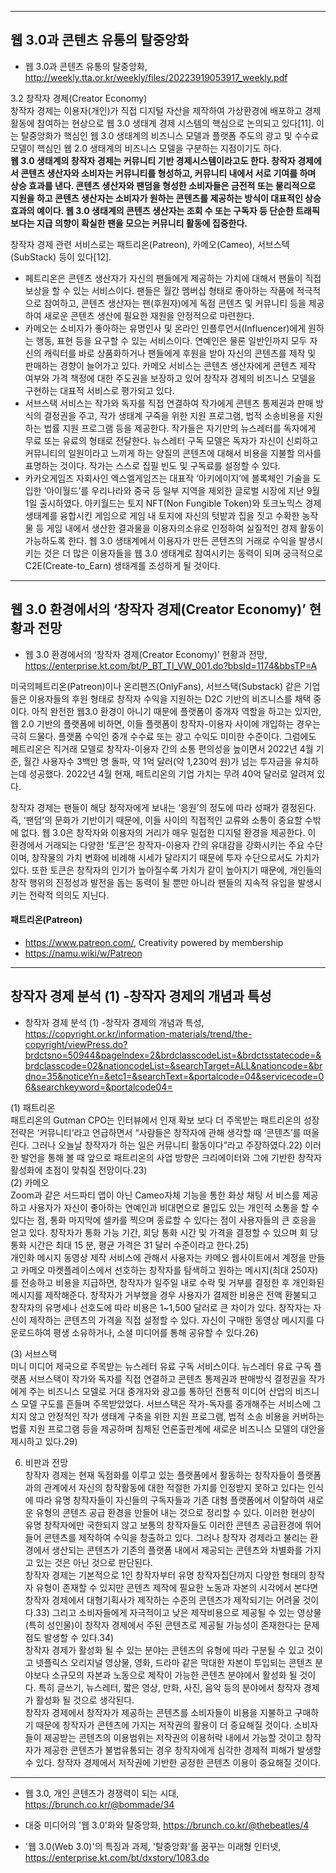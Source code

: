 


***
## 웹 3.0과 콘텐츠 유통의 탈중앙화
- 웹 3.0과 콘텐츠 유통의 탈중앙화, http://weekly.tta.or.kr/weekly/files/20223919053917_weekly.pdf

3.2 창작자 경제(Creator Economy)  
창작자 경제는 이용자(개인)가 직접 디지털 자산을 제작하여 가상환경에 배포하고 경제 활동에 참여하는 현상으로 웹 3.0 생태계 경제 시스템의 핵심으로 논의되고 있다[11]. 이는 탈중앙화가 핵심인 웹 3.0 생태계의 비즈니스 모델과 플랫폼 주도의 광고 및 수수료 모델이 핵심인 웹 2.0 생태계의 비즈니스 모델을 구분하는 지점이기도 하다.  
**웹 3.0 생태계의 창작자 경제는 커뮤니티 기반 경제시스템이라고도 한다. 창작자 경제에서 콘텐츠 생산자와 소비자는 커뮤니티를 형성하고, 커뮤니티 내에서 서로 기여를 하며 상승 효과를 낸다. 콘텐츠 생산자와 팬덤을 형성한 소비자들은 금전적 또는 물리적으로 지원을 하고 콘텐츠 생산자는 소비자가 원하는 콘텐츠를 제공하는 방식이 대표적인 상승효과의 예이다. 웹 3.0 생태계의 콘텐츠 생산자는 조회 수 또는 구독자 등 단순한 트래픽보다는 지급 의향이 확실한 팬을 모으는 커뮤니티 활동에 집중한다.**   

창작자 경제 관련 서비스로는 패트리온(Patreon), 카메오(Cameo), 서브스텍(SubStack) 등이 있다[12]. 
- 페트리온은 콘텐츠 생산자가 자신의 팬들에게 제공하는 가치에 대해서 팬들이 직접 보상을 할 수 있는 서비스이다. 팬들은 월간 멤버십 형태로 좋아하는 작품에 적극적으로 참여하고, 콘텐츠 생산자는 팬(후원자)에게 독점 콘텐츠 및 커뮤니티 등을 제공하여 새로운 콘텐츠 생산에 필요한 재원을 안정적으로 마련한다. 
- 카메오는 소비자가 좋아하는 유명인사 및 온라인 인플루언서(Influencer)에게 원하는 행동, 표현 등을 요구할 수 있는 서비스이다. 연예인은 물론 일반인까지 모두 자신의 캐릭터를 바로 상품화하거나 팬들에게 후원을 받아 자신의 콘텐츠를 제작 및 판매하는 경향이 늘어가고 있다. 카메오 서비스는 콘텐츠 생산자에게 콘텐츠 제작 여부와 가격 책정에 대한 주도권을 보장하고 있어 창작자 경제의 비즈니스 모델을 구현하는 대표적 서비스로 평가되고 있다. 
- 서브스택 서비스는 작가와 독자를 직접 연결하여 작가에게 콘텐츠 통제권과 판매 방식의 결정권을 주고, 작가 생태계 구죽을 위한 지원 프로그램, 법적 소송비용을 지원하는 법률 지원 프로그램 등을 제공한다. 작가들은 자기만의 뉴스레터를 독자에게 무료 또는 유료의 형태로 전달한다. 뉴스레터 구독 모델은 독자가 자신이 신뢰하고 커뮤니티의 일원이라고 느끼게 하는 양질의 콘텐츠에 대해서 비용을 지불할 의사를 표명하는 것이다. 작가는 스스로 집필 빈도 및 구독료를 설정할 수 있다. 
- 카카오게임즈 자회사인 엑스엘게임즈는 대표작 ‘아키에이지’에 블록체인 기술을 도입한 ‘아이월드’를 우리나라와 중국 등 일부 지역을 제외한 글로벌 시장에 지난 9월 1일 출시하였다. 아키월드는 토지 NFT(Non Fungible Token)와 토크노믹스 경제 생태계를 융합시킨 게임으로 게임 내 토지에 자신의 텃밭과 집을 짓고 수확한 농작물 등 게임 내에서 생산한 결과물을 이용자의소유로 인정하여 실질적인 경제 활동이 가능하도록 한다. 웹 3.0 생태계에서 이용자가 만든 콘텐츠의 거래로 수익을 발생시키는 것은 더 많은 이용자들을 웹 3.0 생태계로 참여시키는 동력이 되며 궁극적으로 C2E(Create-to_Earn) 생태계를 조성하게 될 것이다.

***
## 웹 3.0 환경에서의 ‘창작자 경제(Creator Economy)’ 현황과 전망
- 웹 3.0 환경에서의 ‘창작자 경제(Creator Economy)’ 현황과 전망, https://enterprise.kt.com/bt/P_BT_TI_VW_001.do?bbsId=1174&bbsTP=A

미국의페트리온(Patreon)이나 온리팬즈(OnlyFans), 서브스택(Substack) 같은 기업들은 이용자들의 후원 형태로 창작자 수익을 지원하는 D2C 기반의 비즈니스를 채택 중이다. 아직 완전한 웹3.0 환경이 아니기 때문에 플랫폼이 중개자 역할을 하고는 있지만, 웹 2.0 기반의 플랫폼에 비하면, 이들 플랫폼이 창작자-이용자 사이에 개입하는 경우는 극히 드물다. 플랫폼 수익인 중개 수수료 또는 광고 수익도 미미한 수준이다. 그럼에도 페트리온은 직거래 모델로 창작자-이용자 간의 소통 편의성을 높이면서 2022년 4월 기준, 월간 사용자수 3백만 명 돌파, 약 1억 달러(약 1,230억 원)가 넘는 투자금을 유치하는데 성공했다. 2022년 4월 현재, 페트리온의 기업 가치는 무려 40억 달러로 알려져 있다.  

창작자 경제는 팬들이 해당 창작자에게 보내는 ‘응원’의 정도에 따라 성패가 결정된다. 즉, ‘팬덤’의 문화가 기반이기 때문에, 이들 사이의 직접적인 교류와 소통이 중요할 수밖에 없다. 웹 3.0은 창작자와 이용자의 거리가 매우 밀접한 디지털 환경을 제공한다. 이 환경에서 거래되는 다양한 ‘토큰’은 창작자-이용자 간의 유대감을 강화시키는 주요 수단이며, 창작물의 가치 변화에 비례해 시세가 달라지기 때문에 투자 수단으로서도 가치가 있다. 또한 토큰은 창작자의 인기가 높아질수록 가치가 같이 높아지기 때문에, 개인들의 창작 행위의 진정성과 발전을 돕는 동력이 될 뿐만 아니라 팬들의 지속적 유입을 발생시키는 전략적 의의도 지닌다.

#### 패트리온(Patreon)
- https://www.patreon.com/, Creativity powered by membership
- https://namu.wiki/w/Patreon

***
## 창작자 경제 분석 (1) -창작자 경제의 개념과 특성
- 창작자 경제 분석 (1) -창작자 경제의 개념과 특성, https://copyright.or.kr/information-materials/trend/the-copyright/viewPress.do?brdctsno=50944&pageIndex=2&brdclasscodeList=&brdctsstatecode=&brdclasscode=02&nationcodeList=&searchTarget=ALL&nationcode=&brdno=35&noticeYn=&etc1=&searchText=&portalcode=04&servicecode=06&searchkeyword=&portalcode04=

(1) 패트리온  
패트리온의 Gutman CPO는 인터뷰에서 인재 확보 보다 더 주목받는 패트리온의 성장전략은 ‘커뮤니티’라고 언급하면서 “사람들은 창작자에 관해 생각할 때 ‘콘텐츠’를 떠올린다. 그러나 오늘날 창작자가 하는 일은 커뮤니티 활동이다”라고 주장하였다.22) 이러한 발언을 통해 볼 때 앞으로 패트리온의 사업 방향은 크리에이터와 그에 기반한 창작자 활성화에 초점이 맞춰질 전망이다.23)  
(2) 카메오  
Zoom과 같은 서드파티 앱이 아닌 Cameo자체 기능을 통한 화상 채팅 서 비스를 제공하고 사용자가 자신이 좋아하는 연예인과 비대면으로 몰입도 있는 개인적 소통을 할 수 있다는 점, 통화 마지막에 셀카를 찍으며 종료할 수 있다는 점이 사용자들의 큰 호응을 얻고 있다. 창작자가 통화 가능 기간, 회당 통화 시간 및 가격을 결정할 수 있으며 회 당 통화 시간은 최대 15 분, 평균 가격은 31 달러 수준이라고 한다.25)  
개인화 메시지 동영상 제작 서비스에 관해서 사용자는 카메오 웹사이트에서 계정을 만들고 카메오 마켓플레이스에서 선호하는 창작자를 탐색하고 원하는 메시지(최대 250자)를 전송하고 비용을 지급하면, 창작자가 일주일 내로 수락 및 거부를 결정한 후 개인화된 메시지를 제작해준다. 창작자가 거부했을 경우 사용자가 결제한 비용은 전액 환불되고 창작자의 유명세나 선호도에 따라 비용은 1~1,500 달러로 큰 차이가 있다. 창작자는 자신이 제작하는 콘텐츠의 가격을 직접 설정할 수 있다. 자신이 구매한 동영상 메시지를 다운로드하여 평생 소유하거나, 소셜 미디어를 통해 공유할 수 있다.26)

(3) 서브스택  
미니 미디어 제국으로 주목받는 뉴스레터 유료 구독 서비스이다. 뉴스레터 유료 구독 플랫폼 서브스택이 작가와 독자를 직접 연결하고 콘텐츠 통제권과 판매방식 결정권을 작가에게 주는 비즈니스 모델로 거대 중개자와 광고를 통하던 전통적 미디어 산업의 비즈니스 모델 구도를 흔들며 주목받았었다. 서브스택은 작가-독자를 중개해주는 서비스에 그치지 않고 안정적인 작가 생태계 구축을 위한 지원 프로그램, 법적 소송 비용을 커버하는 법률 지원 프로그램 등을 제공하며 침체된 언론출판계에 새로운 비즈니스 모델의 대안을 제시하고 있다.29)  

6. 비판과 전망  
창작자 경제는 현재 독점화를 이루고 있는 플랫폼에서 활동하는 창작자들이 플랫폼과의 관계에서 자신의 창작활동에 대한 적절한 가치를 인정받지 못하고 있다는 인식에 따라 유명 창작자들이 자신들의 구독자들과 기존 대형 플랫폼에서 이탈하여 새로운 유형의 콘텐츠 공급 환경을 만들어 내는 것으로 정리할 수 있다. 이러한 현상이 유명 창작자에만 국한되지 않고 보통의 창작자들도 이러한 콘텐츠 공급환경에 뛰어들어 콘텐츠를 제작하여 수익을 창출하고 있다. 그러나 창작자 경제라고 불리는 환경에서 생산되는 콘텐츠가 기존의 플랫폼 내에서 제공되는 콘텐츠와 차별화를 가지고 있는 것은 아닌 것으로 판단된다.  
창작자 경제는 기본적으로 1인 창작자부터 유명 창작자집단까지 다양한 형태의 창작자 유형이 존재할 수 있지만 콘텐츠 제작에 필요한 노동과 자본의 시각에서 본다면 창작자 경제에서 대형기획사가 제작하는 수준의 콘텐츠가 제작되기는 어려울 것이다.33) 그리고 소비자들에게 자극적이고 낮은 제작비용으로 제공될 수 있는 영상물(특히 성인물)이 창작자 경제에서 주된 콘텐츠로 제공될 가능성이 존재한다는 문제점도 발생할 수 있다.34)  
창작자 경제가 활성화 될 수 있는 분야는 콘텐츠의 유형에 따라 구분될 수 있고 것이고 넷플릭스 오리지널 영상물, 영화, 드라마 같은 막대한 자본이 투입되는 콘텐츠 분야보다 소규모의 자본과 노동으로 제작이 가능한 콘텐츠 분야에서 활성화 될 것이다. 특히 글쓰기, 뉴스레터, 짧은 영상, 만화, 사진, 음악 등의 분야에서 창작자 경제가 활성화 될 것으로 생각된다.  
창작자 경제에서 창작자가 제공하는 콘텐츠를 소비자들이 비용을 지불하고 구매하기 때문에 창작자가 콘텐츠에 가지는 저작권의 활용이 더 중요해질 것이다. 소비자들이 제공받는 콘텐츠의 이용범위는 저작권의 이용허락 내에서 가능할 것이고 창작자가 제공한 콘텐츠가 불법유통되는 경우 창작자에게 심각한 경제적 피해가 발생할 수 있다. 창작자 경제에서 저작권에 기반한 공정한 콘텐츠 이용이 중요해질 것이다.  

***



- 웹 3.0, 개인 콘텐츠가 경쟁력이 되는 시대, https://brunch.co.kr/@bommade/34
- 대중 미디어의 '웹 3.0'화와 탈중앙화, https://brunch.co.kr/@thebeatles/4

- '웹 3.0(Web 3.0)'의 특징과 과제, '탈중앙화'를 꿈꾸는 미래형 인터넷, https://enterprise.kt.com/bt/dxstory/1083.do
